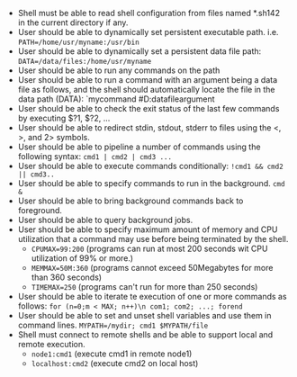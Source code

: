 - Shell must be able to read shell configuration from files named \*.sh142 in
	the current directory if any.
- User should be able to dynamically set persistent executable path. i.e.
	`PATH=/home/usr/myname:/usr/bin`
- User should be able to dynamically set a persistent data file path:
	`DATA=/data/files:/home/usr/myname`
- User should be able to run any commands on the path
- User should be able to run a command with an argument being a data file as
	follows, and the shell should automatically locate the file in the data path
(DATA): `mycommand #D:datafileargument
- User should be able to check the exit status of the last few commands by
	executing $?1, $?2, ...
- User should be able to redirect stdin, stdout, stderr to files using the <, >,
	and 2> symbols.
- User should be able to pipeline a number of commands using the following
	syntax: `cmd1 | cmd2 | cmd3 ...`
- User should be able to execute commands conditionally: `!cmd1 && cmd2 ||
	cmd3..`
- User should be able to specify commands to run in the background. `cmd &`
- User should be able to bring background commands back to foreground.
- User should be able to query background jobs.
- User should be able to specify maximum amount of memory and CPU utilization
	that a command may use before being terminated by the shell.
	- `CPUMAX=99:200` (programs can run at most 200 seconds wit CPU utilization of
		99% or more.)
	- `MEMMAX=50M:360` (programs cannot exceed 50Megabytes for more than 360
		seconds)
	- `TIMEMAX=250` (programs can't run for more than 250 seconds)
- User should be able to iterate te execution of one or more commands as
	follows: `for (n=0;m < MAX; n++)\n com1; com2; ...; forend`
- User should be able to set and unset shell variables and use them in command
	lines. `MYPATH=/mydir; cmd1 $MYPATH/file`
- Shell must connect to remote shells and be able to support local and remote
	execution.
	- `node1:cmd1` (execute cmd1 in remote node1)
	- `localhost:cmd2` (execute cmd2 on local host)

